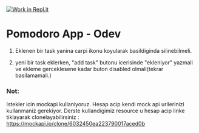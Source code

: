 [![Work in Repl.it](https://classroom.github.com/assets/work-in-replit-14baed9a392b3a25080506f3b7b6d57f295ec2978f6f33ec97e36a161684cbe9.svg)](https://classroom.github.com/online_ide?assignment_repo_id=4195006&assignment_repo_type=AssignmentRepo)
# Pomodoro App - Odev

1. Eklenen bir task yanina carpi ikonu koyularak basildiginda silinebilmeli.

2. yeni bir task eklerken, "add task" butonu icerisinde "ekleniyor" yazmali ve ekleme gerceklesene kadar buton disabled olmali(tekrar basilamamali.)

### Not:
Istekler icin mockapi kullaniyoruz. Hesap acip kendi mock api urllerinizi kullanmaniz gerekiyor. Derste kullandigimiz resource u hesap acip linke tiklayarak clonelayabilirsiniz : https://mockapi.io/clone/6032450ea223790017aced0b